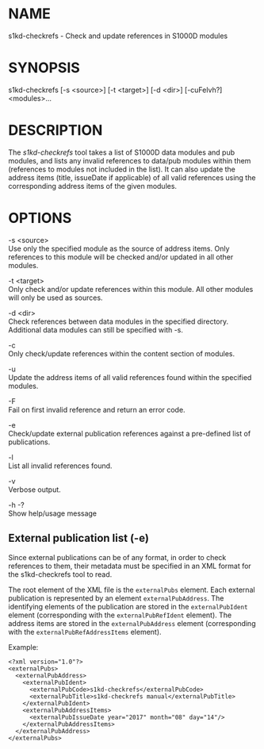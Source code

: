 NAME
====

s1kd-checkrefs - Check and update references in S1000D modules

SYNOPSIS
========

s1kd-checkrefs \[-s &lt;source&gt;\] \[-t &lt;target&gt;\] \[-d &lt;dir&gt;\] \[-cuFelvh?\] &lt;modules&gt;...

DESCRIPTION
===========

The *s1kd-checkrefs* tool takes a list of S1000D data modules and pub modules, and lists any invalid references to data/pub modules within them (references to modules not included in the list). It can also update the address items (title, issueDate if applicable) of all valid references using the corresponding address items of the given modules.

OPTIONS
=======

-s &lt;source&gt;  
Use only the specified module as the source of address items. Only references to this module will be checked and/or updated in all other modules.

-t &lt;target&gt;  
Only check and/or update references within this module. All other modules will only be used as sources.

-d &lt;dir&gt;  
Check references between data modules in the specified directory. Additional data modules can still be specified with -s.

-c  
Only check/update references within the content section of modules.

-u  
Update the address items of all valid references found within the specified modules.

-F  
Fail on first invalid reference and return an error code.

-e  
Check/update external publication references against a pre-defined list of publications.

-l  
List all invalid references found.

-v  
Verbose output.

-h -?  
Show help/usage message

External publication list (-e)
------------------------------

Since external publications can be of any format, in order to check references to them, their metadata must be specified in an XML format for the s1kd-checkrefs tool to read.

The root element of the XML file is the `externalPubs` element. Each external publication is represented by an element `externalPubAddress`. The identifying elements of the publication are stored in the `externalPubIdent` element (corresponding with the `externalPubRefIdent` element). The address items are stored in the `externalPubAddress` element (corresponding with the `externalPubRefAddressItems` element).

Example:

    <?xml version="1.0"?>
    <externalPubs>
      <externalPubAddress>
        <externalPubIdent>
          <externalPubCode>s1kd-checkrefs</externalPubCode>
          <externalPubTitle>s1kd-checkrefs manual</externalPubTitle>
        </externalPubIdent>
        <externalPubAddressItems>
          <externalPubIssueDate year="2017" month="08" day="14"/>
        </externalPubAddressItems>
      </externalPubAddress>
    </externalPubs>
